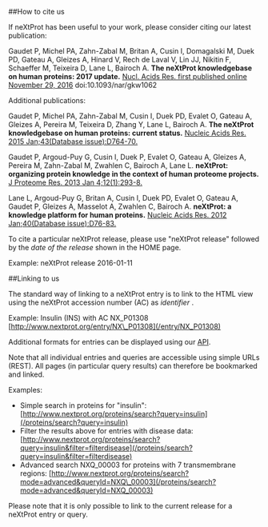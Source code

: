 ##How to cite us

If neXtProt has been useful to your work, please consider citing our latest publication:

Gaudet P, Michel PA, Zahn-Zabal M, Britan A, Cusin I, Domagalski M, Duek PD, Gateau A, Gleizes A, Hinard V, Rech de Laval V, Lin JJ, Nikitin F, Schaeffer M, Teixeira D, Lane L, Bairoch A. 
**The neXtProt knowledgebase on human proteins: 2017 update.**
[Nucl. Acids Res. first published online November 29, 2016](http://nar.oxfordjournals.org/content/early/2016/11/29/nar.gkw1062.full) doi:10.1093/nar/gkw1062

Additional publications:

Gaudet P, Michel PA, Zahn-Zabal M, Cusin I, Duek PD, Evalet O, Gateau A, Gleizes A, Pereira M, Teixeira D, Zhang Y, Lane L, Bairoch A.
**The neXtProt knowledgebase on human proteins: current status.**
[Nucleic Acids Res. 2015 Jan;43(Database issue):D764-70.](http://dx.doi.org/doi:10.1093/nar/gku1178)

Gaudet P, Argoud-Puy G, Cusin I, Duek P, Evalet O, Gateau A, Gleizes A, Pereira M, Zahn-Zabal M, Zwahlen C, Bairoch A, Lane L.
**neXtProt: organizing protein knowledge in the context of human proteome projects.**
[J Proteome Res. 2013 Jan 4;12(1):293-8.](http://dx.doi.org/doi:10.1021/pr300830v)

Lane L, Argoud-Puy G, Britan A, Cusin I, Duek PD, Evalet O, Gateau A, Gaudet P, Gleizes A, Masselot A, Zwahlen C, Bairoch A.
**neXtProt: a knowledge platform for human proteins.**
[Nucleic Acids Res. 2012 Jan;40(Database issue):D76-83.](http://dx.doi.org/doi:10.1093/nar/gkr1179)

To cite a particular neXtProt release, please use "neXtProt release" followed by the _date of the release_ shown in the HOME page. 

Example: neXtProt release 2016-01-11

##Linking to us

The standard way of linking to a neXtProt entry is to link to the HTML view using the neXtProt accession number (AC) as _identifier_ .

Example:  Insulin (INS)  with AC NX_P01308 [http://www.nextprot.org/entry/NX\_P01308](/entry/NX_P01308)

Additional formats for entries can be displayed using our [API](https://api.nextprot.org/).

Note that all individual entries and queries are accessible using simple URLs (REST). All pages (in particular query results) can therefore be bookmarked and linked. 

Examples:

* Simple search in proteins for "insulin": [http://www.nextprot.org/proteins/search?query=insulin](/proteins/search?query=insulin)
* Filter the results above for entries with disease data: [http://www.nextprot.org/proteins/search?query=insulin&filter=filterdisease](/proteins/search?query=insulin&filter=filterdisease)
* Advanced search NXQ\_00003 for proteins with 7 transmembrane regions: [http://www.nextprot.org/proteins/search?mode=advanced&queryId=NXQ\_00003](/proteins/search?mode=advanced&queryId=NXQ_00003)

Please note that it is only possible to link to the current release for a neXtProt entry or query.
